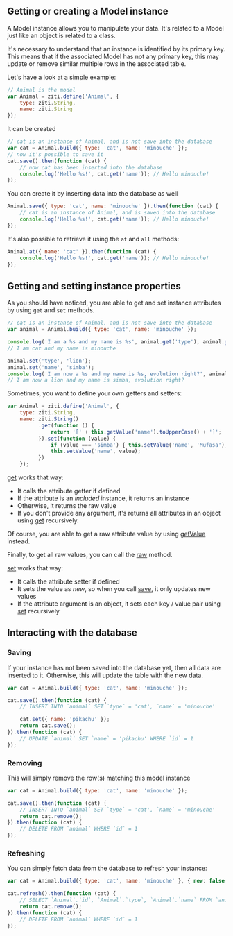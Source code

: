 ## Getting or creating a Model instance

A Model instance allows you to manipulate your data. It's related to a Model just like an object is related to a class.

It's necessary to understand that an instance is identified by its primary key.
This means that if the associated Model has not any primary key, this may update or remove similar multiple rows in the associated table.

Let's have a look at a simple example:

```javascript
// Animal is the model
var Animal = ziti.define('Animal', {
    type: ziti.String,
    name: ziti.String
});
```

It can be created

```javascript
// cat is an instance of Animal, and is not save into the database
var cat = Animal.build({ type: 'cat', name: 'minouche' });
// now it's possible to save it
cat.save().then(function (cat) {
    // now cat has been inserted into the database
    console.log('Hello %s!', cat.get('name')); // Hello minouche!
});
```

You can create it by inserting data into the database as well

```javascript
Animal.save({ type: 'cat', name: 'minouche' }).then(function (cat) {
    // cat is an instance of Animal, and is saved into the database
    console.log('Hello %s!', cat.get('name')); // Hello minouche!
});
```

It's also possible to retrieve it using the `at` and `all` methods:

```javascript
Animal.at({ name: 'cat' }).then(function (cat) {
    console.log('Hello %s!', cat.get('name')); // Hello minouche!
});
```
## Getting and setting instance properties

As you should have noticed, you are able to get and set instance attributes by using `get` and `set` methods.

```javascript
// cat is an instance of Animal, and is not save into the database
var animal = Animal.build({ type: 'cat', name: 'minouche' });

console.log('I am a %s and my name is %s', animal.get('type'), animal.get('name'));
// I am cat and my name is minouche

animal.set('type', 'lion');
animal.set('name', 'simba');
console.log('I am now a %s and my name is %s, evolution right?', animal.get('type'), animal.get('name'));
// I am now a lion and my name is simba, evolution right?
```

Sometimes, you want to define your own getters and setters:

```javascript
var Animal = ziti.define('Animal', {
    type: ziti.String,
    name: ziti.String()
          .get(function () {
              return '[' + this.getValue('name').toUpperCase() + ']';
          }).set(function (value) {
              if (value === 'simba') { this.setValue('name', 'Mufasa'); }
              this.setValue('name', value);
          })
    });
```

[get](/api/instance/#Instance+get) works that way:

* It calls the attribute getter if defined
* If the attribute is an *included* instance, it returns an instance
* Otherwise, it returns the raw value
* If you don't provide any argument, it's returns all attributes in an object using [get](/api/instance/#Instance+get) recursively.

Of course, you are able to get a raw attribute value by using [getValue](/api/instance/#Instance+getValue) instead.

Finally, to get all raw values, you can call the [raw](/api/instance/#Instance+raw) method.

[set](/api/instance/#Instance+set) works that way:

* It calls the attribute setter if defined
* It sets the value as *new*, so when you call [save](/api/instance/#Instance+save), it only updates new values
* If the attribute argument is an object, it sets each key / value pair using [set](/api/instance/#Instance+set) recursively

## Interacting with the database

### Saving 

If your instance has not been saved into the database yet, then all data are inserted to it. Otherwise, this will update the table with the new data.

```javascript
var cat = Animal.build({ type: 'cat', name: 'minouche' });

cat.save().then(function (cat) {
    // INSERT INTO `animal` SET `type` = 'cat', `name` = 'minouche'

    cat.set({ name: 'pikachu' });
    return cat.save();
}).then(function (cat) {
    // UPDATE `animal` SET `name` = 'pikachu' WHERE `id` = 1
});
```

### Removing

This will simply remove the row(s) matching this model instance

```javascript
var cat = Animal.build({ type: 'cat', name: 'minouche' });

cat.save().then(function (cat) {
    // INSERT INTO `animal` SET `type` = 'cat', `name` = 'minouche'
    return cat.remove();
}).then(function (cat) {
    // DELETE FROM `animal` WHERE `id` = 1
});
```

### Refreshing

You can simply fetch data from the database to refresh your instance:


```javascript
var cat = Animal.build({ type: 'cat', name: 'minouche' }, { new: false });

cat.refresh().then(function (cat) {
    // SELECT `Animal`.`id`, `Animal`.`type`, `Animal`.`name` FROM `animal` `Animal` WHERE `Animal`.`type` = 'cat' AND `Animal`.`name` = 'minouche'
    return cat.remove();
}).then(function (cat) {
    // DELETE FROM `animal` WHERE `id` = 1
});
```
